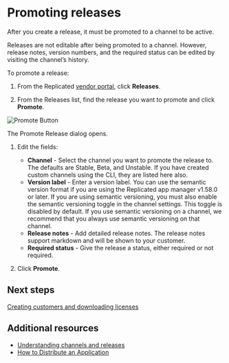 # Promoting releases

After you create a release, it must be promoted to a channel to be active.

Releases are not editable after being promoted to a channel. However, release notes, version numbers, and the required status can be edited by visiting the channel’s history.

To promote a release:

1. From the Replicated [vendor portal](https://vendor.replicated.com), click **Releases**.

1. From the Releases list, find the release you want to promote and click **Promote**.

  ![Promote Button](/images/promote-button.png)

  The Promote Release dialog opens.

1. Edit the fields:
    * **Channel** - Select the channel you want to promote the release to. The defaults are Stable, Beta, and Unstable. If you have created custom channels using the CLI, they are listed here also.
    * **Version label** - Enter a version label. You can use the semantic version format if you are using the Replicated app manager v1.58.0 or later. If you are using semantic versioning, you must also enable the semantic versioning toggle in the channel settings. This toggle is disabled by default. If you use semantic versioning on a channel, we recommend that you always use semantic versioning on that channel.
    * **Release notes** - Add detailed release notes. The release notes support markdown and will be shown to your customer.
    * **Required status** - Give the release a status, either required or not required.

1. Click **Promote**.


## Next steps

[Creating customers and downloading licenses](releases-creating-customer)

## Additional resources

* [Understanding channels and releases](releases-understanding)
* [How to Distribute an Application](distributing-workflow)

